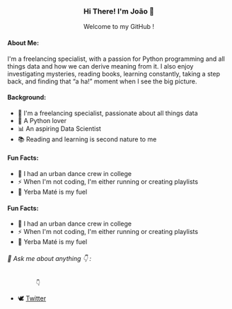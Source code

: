 ### <p align="center"> Hi There! I'm João 👋 </p>

<p align="center"> Welcome to my GitHub ! </p>

#### About Me:

I'm a freelancing specialist, with a passion for Python programming and all things data and how we can derive meaning from it. I also enjoy investigating mysteries, reading books, learning constantly, taking a step back, and finding that “a ha!” moment when I see the big picture.


#### Background:


* 🔭 I'm a freelancing specialist, passionate about all things data
* 🐍 A Python lover
* 📊 An aspiring Data Scientist
* 📚 Reading and learning is second nature to me


#### Fun Facts:

* 🕺 I had an urban dance crew in college
* ⚡ When I'm not coding, I'm either running or creating playlists
* 🧉 Yerba Maté is my fuel  
 
 #### Fun Facts:

* 🕺 I had an urban dance crew in college
* ⚡ When I'm not coding, I'm either running or creating playlists
* 🧉 Yerba Maté is my fuel 
 
 
######  💬 Ask me about anything 👇 : 

             👇

* 🕊 [Twitter](https://www.twitter.com/jo_grammer)




<!--
**jo-grammer/jo-grammer** is a ✨ _special_ ✨ repository because its `README.md` (this file) appears on your GitHub profile.
